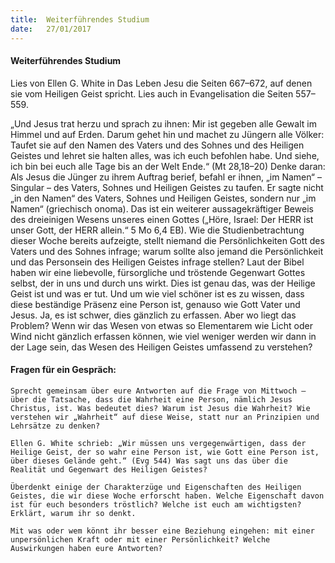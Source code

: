 ```yaml
---
title:  Weiterführendes Studium
date:   27/01/2017
---
```


#### Weiterführendes Studium 

Lies von Ellen G. White in Das Leben Jesu die Seiten 667–672, auf denen sie vom Heiligen Geist spricht. Lies auch in Evangelisation die Seiten 557–559. 

„Und Jesus trat herzu und sprach zu ihnen: Mir ist gegeben alle Gewalt im Himmel und auf Erden. Darum gehet hin und machet zu Jüngern alle Völker: Taufet sie auf den Namen des Vaters und des Sohnes und des Heiligen Geistes und lehret sie halten alles, was ich euch befohlen habe. Und siehe, ich bin bei euch alle Tage bis an der Welt Ende.“ (Mt 28,18–20) Denke daran: Als Jesus die Jünger zu ihrem Auftrag berief, befahl er ihnen, „im Namen“ – Singular – des Vaters, Sohnes und Heiligen Geistes zu taufen. Er sagte nicht „in den Namen“ des Vaters, Sohnes und Heiligen Geistes, sondern nur „im Namen“ (griechisch onoma). Das ist ein weiterer aussagekräftiger Beweis des dreieinigen Wesens unseres einen Gottes („Höre, Israel: Der HERR ist unser Gott, der HERR allein.“ 5 Mo 6,4 EB). Wie die Studienbetrachtung dieser Woche bereits aufzeigte, stellt niemand die Persönlichkeiten Gott des Vaters und des Sohnes infrage; warum sollte also jemand die Persönlichkeit und das Personsein des Heiligen Geistes infrage stellen? Laut der Bibel haben wir eine liebevolle, fürsorgliche und tröstende Gegenwart Gottes selbst, der in uns und durch uns wirkt. Dies ist genau das, was der Heilige Geist ist und was er tut. Und um wie viel schöner ist es zu wissen, dass diese beständige Präsenz eine Person ist, genauso wie Gott Vater und Jesus. Ja, es ist schwer, dies gänzlich zu erfassen. Aber wo liegt das Problem? Wenn wir das Wesen von etwas so Elementarem wie Licht oder Wind nicht gänzlich erfassen können, wie viel weniger werden wir dann in der Lage sein, das Wesen des Heiligen Geistes umfassend zu verstehen? 

#### Fragen für ein Gespräch: 

`Sprecht gemeinsam über eure Antworten auf die Frage von Mittwoch – über die Tatsache, dass die Wahrheit eine Person, nämlich Jesus Christus, ist. Was bedeutet dies? Warum ist Jesus die Wahrheit? Wie verstehen wir „Wahrheit“ auf diese Weise, statt nur an Prinzipien und Lehrsätze zu denken?` 

`Ellen G. White schrieb: „Wir müssen uns vergegenwärtigen, dass der Heilige Geist, der so wahr eine Person ist, wie Gott eine Person ist, über dieses Gelände geht.“ (Evg 544) Was sagt uns das über die Realität und Gegenwart des Heiligen Geistes?` 

`Überdenkt einige der Charakterzüge und Eigenschaften des Heiligen Geistes, die wir diese Woche erforscht haben. Welche Eigenschaft davon ist für euch besonders tröstlich? Welche ist euch am wichtigsten? Erklärt, warum ihr so denkt.` 

`Mit was oder wem könnt ihr besser eine Beziehung eingehen: mit einer unpersönlichen Kraft oder mit einer Persönlichkeit? Welche Auswirkungen haben eure Antworten?` 